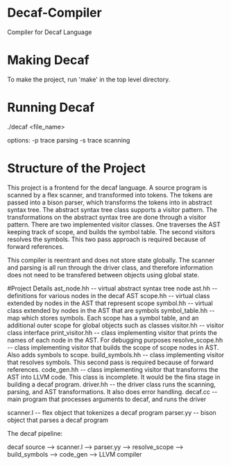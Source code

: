 # Decaf-Compiler
Compiler for Decaf Language

# Making Decaf
To make the project, run 'make' in the top level directory. 

# Running Decaf
./decaf <file_name> 

options:
  -p trace parsing 
  -s trace scanning
  
# Structure of the Project

This project is a frontend for the decaf language. A source program is scanned by a flex scanner, and transformed into tokens.
The tokens are passed into a bison parser, which transforms the tokens into in abstract syntax tree. The abstract syntax tree 
class supports a visitor pattern. The transformations on the abstract syntax tree are done through a visitor pattern. There are 
two implemented visitor classes. One traverses the AST keeping track of scope, and builds the symbol table. The second visitors 
resolves the symbols. This two pass approach is required because of forward references. 

This compiler is reentrant and does not store state globally. The scanner and parsing is all run through the driver class, 
and therefore information does not need to be transfered between objects using global state. 

#Project Details 
ast_node.hh -- virtual abstract syntax tree node 
ast.hh -- definitions for various nodes in the decaf AST
scope.hh -- virtual class extended by nodes in the AST that represent scope 
symbol.hh -- virtual class extended by nodes in the AST that are symbols 
symbol_table.hh -- map which stores symbols. Each scope has a symbol table, and an additional outer scope for global objects 
                   such as classes
visitor.hh -- visitor class interface
print_visitor.hh -- class implementing visitor that prints the names of each node in the AST. For debugging purposes
resolve_scope.hh -- class implementing visitor that builds the scope of scope nodes in AST. Also adds symbols to scope. 
build_symbols.hh -- class implementing visitor that resolves symbols. This second pass is required because of forward references. 
code_gen.hh      -- class implementing visitor that transforms the AST into LLVM code. This class is incomplete. It would be the fina
                    stage in building a decaf program. 
driver.hh        -- the driver class runs the scanning, parsing, and AST transformations. It also does error handling. 
decaf.cc         -- main program that processes arguments to decaf, and runs the driver 

scanner.l        -- flex object that tokenizes a decaf program
parser.yy        -- bison object that parses a decaf program

The decaf pipeline: 

decaf source --> scanner.l --> parser.yy --> resolve_scope --> build_symbols --> code_gen --> LLVM compiler

